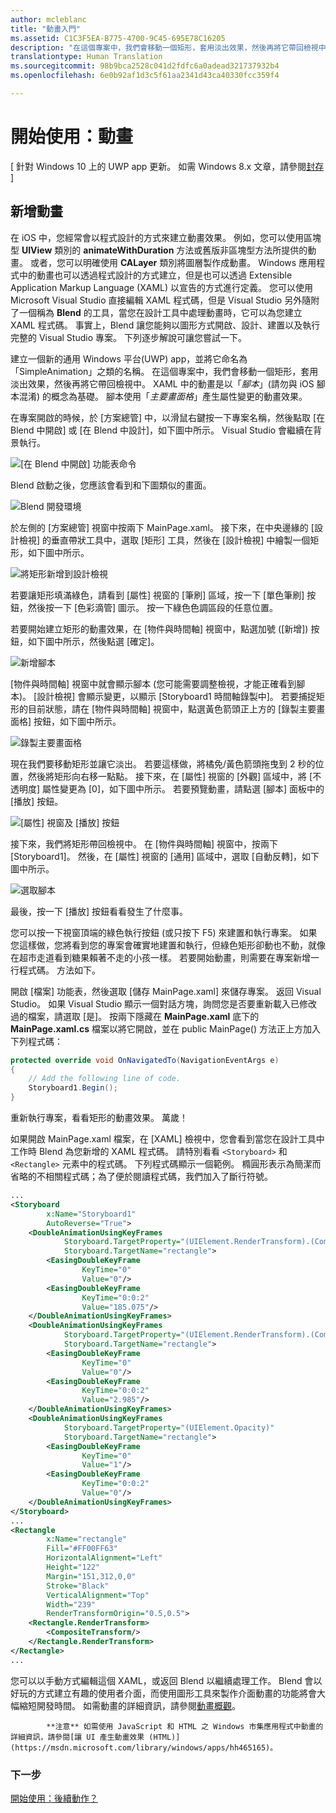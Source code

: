 ```yaml
---
author: mcleblanc
title: "動畫入門"
ms.assetid: C1C3F5EA-B775-4700-9C45-695E78C16205
description: "在這個專案中，我們會移動一個矩形，套用淡出效果，然後再將它帶回檢視中。"
translationtype: Human Translation
ms.sourcegitcommit: 98b9bca2528c041d2fdfc6a0adead321737932b4
ms.openlocfilehash: 6e0b92af1d3c5f61aa2341d43ca40330fcc359f4

---
```


# 開始使用：動畫

\[ 針對 Windows 10 上的 UWP app 更新。 如需 Windows 8.x 文章，請參閱[封存](http://go.microsoft.com/fwlink/p/?linkid=619132) \]

## 新增動畫

在 iOS 中，您經常會以程式設計的方式來建立動畫效果。 例如，您可以使用區塊型 **UIView** 類別的 **animateWithDuration** 方法或舊版非區塊型方法所提供的動畫。 或者，您可以明確使用 **CALayer** 類別將圖層製作成動畫。 Windows 應用程式中的動畫也可以透過程式設計的方式建立，但是也可以透過 Extensible Application Markup Language (XAML) 以宣告的方式進行定義。 您可以使用 Microsoft Visual Studio 直接編輯 XAML 程式碼，但是 Visual Studio 另外隨附了一個稱為 **Blend** 的工具，當您在設計工具中處理動畫時，它可以為您建立 XAML 程式碼。 事實上，Blend 讓您能夠以圖形方式開啟、設計、建置以及執行完整的 Visual Studio 專案。 下列逐步解說可讓您嘗試一下。

建立一個新的通用 Windows 平台(UWP) app，並將它命名為「SimpleAnimation」之類的名稱。 在這個專案中，我們會移動一個矩形，套用淡出效果，然後再將它帶回檢視中。 XAML 中的動畫是以「*腳本*」(請勿與 iOS 腳本混淆) 的概念為基礎。 腳本使用「*主要畫面格*」產生屬性變更的動畫效果。

在專案開啟的時候，於 \[方案總管\] 中，以滑鼠右鍵按一下專案名稱，然後點取 \[在 Blend 中開啟\] 或 \[在 Blend 中設計\]，如下圖中所示。 Visual Studio 會繼續在背景執行。

![\[在 Blend 中開啟\] 功能表命令](images/ios-to-uwp/vs-open-in-blend.png)

Blend 啟動之後，您應該會看到和下圖類似的畫面。

![Blend 開發環境](images/ios-to-uwp/blend-1.png)

於左側的 \[方案總管\] 視窗中按兩下 MainPage.xaml。 接下來，在中央邊緣的 \[設計檢視\] 的垂直帶狀工具中，選取 \[矩形\] 工具，然後在 \[設計檢視\] 中繪製一個矩形，如下圖中所示。

![將矩形新增到設計檢視](images/ios-to-uwp/blend-2.png)

若要讓矩形填滿綠色，請看到 \[屬性\] 視窗的 \[筆刷\] 區域，按一下 \[單色筆刷\] 按鈕，然後按一下 \[色彩滴管\] 圖示。 按一下綠色色調區段的任意位置。

若要開始建立矩形的動畫效果，在 \[物件與時間軸\] 視窗中，點選加號 (\[新增\]) 按鈕，如下圖中所示，然後點選 \[確定\]。

![新增腳本](images/ios-to-uwp/blend-3.png)

\[物件與時間軸\] 視窗中就會顯示腳本 (您可能需要調整檢視，才能正確看到腳本)。 \[設計檢視\] 會顯示變更，以顯示 \[Storyboard1 時間軸錄製中\]。 若要捕捉矩形的目前狀態，請在 \[物件與時間軸\] 視窗中，點選黃色箭頭正上方的 \[錄製主要畫面格\] 按鈕，如下圖中所示。

![錄製主要畫面格](images/ios-to-uwp/blend-4.png)

現在我們要移動矩形並讓它淡出。 若要這樣做，將橘免/黃色箭頭拖曳到 2 秒的位置，然後將矩形向右移一點點。 接下來，在 \[屬性\] 視窗的 \[外觀\] 區域中，將 \[不透明度\] 屬性變更為 \[0\]，如下圖中所示。 若要預覽動畫，請點選 \[腳本\] 面板中的 \[播放\] 按鈕。

![\[屬性\] 視窗及 \[播放\] 按鈕](images/ios-to-uwp/blend-5.png)

接下來，我們將矩形帶回檢視中。 在 \[物件與時間軸\] 視窗中，按兩下 \[Storyboard1\]。 然後，在 \[屬性\] 視窗的 \[通用\] 區域中，選取 \[自動反轉\]，如下圖中所示。

![選取腳本](images/ios-to-uwp/blend-6.png)

最後，按一下 \[播放\] 按鈕看看發生了什麼事。

您可以按一下視窗頂端的綠色執行按鈕 (或只按下 F5) 來建置和執行專案。 如果您這樣做，您將看到您的專案會確實地建置和執行，但綠色矩形卻動也不動，就像在超市走道看到糖果賴著不走的小孩一樣。 若要開始動畫，則需要在專案新增一行程式碼。 方法如下。

開啟 \[檔案\] 功能表，然後選取 \[儲存 MainPage.xaml\] 來儲存專案。 返回 Visual Studio。 如果 Visual Studio 顯示一個對話方塊，詢問您是否要重新載入已修改過的檔案，請選取 \[是\]。 按兩下隱藏在 **MainPage.xaml** 底下的 **MainPage.xaml.cs** 檔案以將它開啟，並在 public MainPage() 方法正上方加入下列程式碼：

```csharp
protected override void OnNavigatedTo(NavigationEventArgs e)
{
    // Add the following line of code.
    Storyboard1.Begin();
}
```

重新執行專案，看看矩形的動畫效果。 萬歲！

如果開啟 MainPage.xaml 檔案，在 \[XAML\] 檢視中，您會看到當您在設計工具中工作時 Blend 為您新增的 XAML 程式碼。 請特別看看 `<Storyboard>` 和 `<Rectangle>` 元素中的程式碼。 下列程式碼顯示一個範例。 橢圓形表示為簡潔而省略的不相關程式碼；為了便於閱讀程式碼，我們加入了斷行符號。

```xml
...
<Storyboard 
        x:Name="Storyboard1" 
        AutoReverse="True">
    <DoubleAnimationUsingKeyFrames 
            Storyboard.TargetProperty="(UIElement.RenderTransform).(CompositeTransform.TranslateX)"
            Storyboard.TargetName="rectangle">
        <EasingDoubleKeyFrame 
                KeyTime="0" 
                Value="0"/>
        <EasingDoubleKeyFrame 
                KeyTime="0:0:2" 
                Value="185.075"/>
    </DoubleAnimationUsingKeyFrames>
    <DoubleAnimationUsingKeyFrames 
            Storyboard.TargetProperty="(UIElement.RenderTransform).(CompositeTransform.TranslateY)" 
            Storyboard.TargetName="rectangle">
        <EasingDoubleKeyFrame 
                KeyTime="0" 
                Value="0"/>
        <EasingDoubleKeyFrame 
                KeyTime="0:0:2" 
                Value="2.985"/>
    </DoubleAnimationUsingKeyFrames>
    <DoubleAnimationUsingKeyFrames 
            Storyboard.TargetProperty="(UIElement.Opacity)" 
            Storyboard.TargetName="rectangle">
        <EasingDoubleKeyFrame 
                KeyTime="0" 
                Value="1"/>
        <EasingDoubleKeyFrame 
                KeyTime="0:0:2"
                Value="0"/>
    </DoubleAnimationUsingKeyFrames>
</Storyboard>
...
<Rectangle 
        x:Name="rectangle" 
        Fill="#FF00FF63" 
        HorizontalAlignment="Left" 
        Height="122" 
        Margin="151,312,0,0" 
        Stroke="Black" 
        VerticalAlignment="Top" 
        Width="239" 
        RenderTransformOrigin="0.5,0.5">
    <Rectangle.RenderTransform>
        <CompositeTransform/>
    </Rectangle.RenderTransform>
</Rectangle>
...
```

您可以以手動方式編輯這個 XAML，或返回 Blend 以繼續處理工作。 Blend 會以好玩的方式建立有趣的使用者介面，而使用圖形工具來製作介面動畫的功能將會大幅縮短開發時間。 如需動畫的詳細資訊，請參閱[動畫概觀](https://msdn.microsoft.com/library/windows/apps/mt187350)。


            **注意** 如需使用 JavaScript 和 HTML 之 Windows 市集應用程式中動畫的詳細資訊，請參閱[讓 UI 產生動畫效果 (HTML)](https://msdn.microsoft.com/library/windows/apps/hh465165)。

### 下一步

[開始使用：後續動作？](getting-started-what-next.md)



<!--HONumber=Jun16_HO4-->



